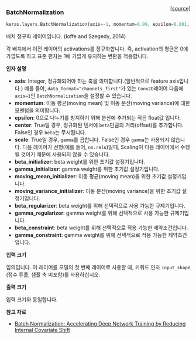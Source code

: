 <span style="float:right;">[[source]](https://github.com/keras-team/keras/blob/master/keras/layers/normalization.py#L16)</span>
### BatchNormalization

```python
keras.layers.BatchNormalization(axis=-1, momentum=0.99, epsilon=0.001, center=True, scale=True, beta_initializer='zeros', gamma_initializer='ones', moving_mean_initializer='zeros', moving_variance_initializer='ones', beta_regularizer=None, gamma_regularizer=None, beta_constraint=None, gamma_constraint=None)
```

배치 정규화 레이어입니다. (Ioffe and Szegedy, 2014)

각 배치에서 이전 레이어의 activations를 정규화합니다. 즉, activation의 평균은 0에 가깝도록 하고 표준 편차는 1에 가깝게 유지하는 변환을 적용합니다. 

__인자 설명__

- __axis__: Integer, 정규화되어야 하는 축을 의미합니다.(일반적으로 feature axis입니다.) 예를 들어, `data_format="channels_first"`가 있는 `Conv2D`레이어 다음에 `axis=1`인 `BatchNormalization`을 설정할 수 있습니다.
- __momentum__: 이동 평균(moving mean) 및 이동 분산(moving variance)에 대한 모멘텀을 의미합니다. 
- __epsilon__: 0으로 나누기를 방지하기 위해 분산에 추가되는 작은 float값 입니다.
- __center__: True일 경우, 정규화된 텐서에 `beta`만큼의 거리(offset)를 추가합니다. False인 경우 `beta`는 무시됩니다. 
- __scale__: True일 경우, `gamma`를 곱합니다. False인 경우 `gamma`는 사용되지 않습니다. 다음 레이어가 선형(예를 들어, `nn.relu`)일때, Scaling이 다음 레이어에서 수행될 것이기 때문에 사용되지 않을 수 있습니다. 
- __beta_initializer__: beta weight를 위한 초기값 설정기입니다. 
- __gamma_initializer__: gamma weight를 위한 초기값 설정기입니다.
- __moving_mean_initializer__: 이동 평균(moving mean)을 위한 초기값 설정기입니다.
- __moving_variance_initializer__: 이동 분산(moving variance)을 위한 초기값 설정기입니다. 
- __beta_regularizer__: beta weight를 위해 선택적으로 사용 가능한 규제기입니다. 
- __gamma_regularizer__: gamma weight를 위해 선택적으로 사용 가능한 규제기입니다. 
- __beta_constraint__: beta weight를 위해 선택적으로 적용 가능한 제약조건입니다. 
- __gamma_constraint__: gamma weight를 위해 선택적으로 적용 가능한 제약조건입니다. 

__입력 크기__

임의입니다. 이 레이어를 모델의 첫 번째 레이어로 사용할 때, 키워드 인자 `input_shape` (정수 튜플, 샘플 축 미포함)를 사용하십시오.

__출력 크기__

입력 크기와 동일합니다. 

__참고 자료__

- [Batch Normalization: Accelerating Deep Network Training by
   Reducing Internal Covariate Shift](https://arxiv.org/abs/1502.03167)
    
